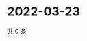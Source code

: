 # 2022-03-23

共 0 条

<!-- BEGIN WEIBO -->
<!-- 最后更新时间 Wed Mar 23 2022 22:18:37 GMT+0800 (China Standard Time) -->

<!-- END WEIBO -->
